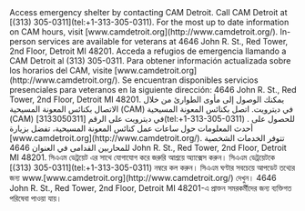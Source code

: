 <RenderIf language="default">
Access emergency shelter by contacting CAM Detroit. Call CAM Detroit at [(313) 305-0311](tel:+1-313-305-0311). For the most up to date information on CAM hours, visit [www.camdetroit.org](http://www.camdetroit.org/). In-person services are available for veterans at 4646 John R. St., Red Tower, 2nd Floor, Detroit MI 48201.

</RenderIf>

<RenderIf language="es">
Acceda a refugios de emergencia llamando a CAM Detroit al (313) 305-0311. Para obtener información actualizada sobre los horarios del CAM, visite [www.camdetroit.org](http://www.camdetroit.org/). Se encuentran disponibles servicios presenciales para veteranos en la siguiente dirección: 4646 John R. St., Red Tower, 2nd Floor, Detroit MI 48201. 

</RenderIf>

<RenderIf language="ar">
يمكنك الوصول إلى مأوى الطوارئ من خلال الاتصال بكنائس المعونة المسيحية (CAM) في ديترويت. اتصل بكنائس المعونة المسيحية (CAM) في ديترويت على الرقم 
[3133050311](tel:+1-313-305-0311)
. للحصول على أحدث المعلومات حول ساعات عمل كنائس المعونة المسيحية، تفضل بزيارة [www.camdetroit.org](http://www.camdetroit.org/). تتوفر الخدمات الشخصية للمحاربين القدامى في العنوان 4646 John R. St., Red Tower, 2nd Floor, Detroit MI 48201. 

</RenderIf>

<RenderIf language="bn">
সিএএম ডেট্রয়েট এর সাথে যোগাযোগ করে জরুরি আশ্রয়ে অ্যাক্সেস করুন। সিএএম ডেট্রয়েটকে [(313) 305-0311](tel:+1-313-305-0311) নম্বরে কল করুন। সিএএম ঘণ্টার সবচেয়ে আপডেট তথ্যের জন্য www.[www.camdetroit.org](http://www.camdetroit.org/) দেখুন। 4646 John R. St., Red Tower, 2nd Floor, Detroit MI 48201-এ প্রাক্তন সমরকর্মীদের জন্য ব্যক্তিগত পরিষেবা পাওয়া যায়।

</RenderIf>